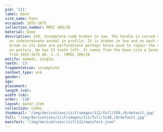 ```yaml
---
pid: '111'
label: Dann
site_name: Dann
occupied: 1655-1675
collection_number: RMSC 309/28
material: bone
description: 339. Incomplete comb broken in two. The handle is carved and represents
  an indeterminate animal in profile. It is broken in two and on each side of the
  break on its base are perforations perhaps holes used to repair the comb as found
  on pottery. He has 13 teeth left. It comes from the Dann site a Seneca site dating
  from 1655-1675 AD. J.-C. (RMSC 309/28
motifs: mammal; single;
teeth: '13'
fragmentation: incomplete
context_type: unk
gender:
age:
placement:
length (cm):
width (cm):
order: '110'
layout: qatar_item
collection: combs
thumbnail: "/img/derivatives/iiif/images/111/full/250,/0/default.jpg"
full: "/img/derivatives/iiif/images/111/full/1140,/0/default.jpg"
manifest: "/img/derivatives/iiif/111/manifest.json"
---
```

